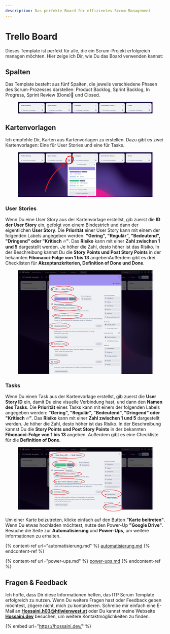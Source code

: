 ```yaml
---
description: Das perfekte Board für effizientes Scrum-Management
---
```


# Trello Board

Dieses Template ist perfekt für alle, die ein Scrum-Projekt erfolgreich managen möchten. Hier zeige ich Dir, wie Du das Board verwenden kannst:

## Spalten

Das Template besteht aus fünf Spalten, die jeweils verschiedene Phasen des Scrum-Prozesses darstellen: Product Backlog, Sprint Backlog, In Progress, Sprint Review (Done)🙌 und Closed.

<figure><img src="../.gitbook/assets/image (7) (1).png" alt=""><figcaption></figcaption></figure>

## Kartenvorlagen

Ich empfehle Dir, Karten aus Kartenvorlagen zu erstellen. Dazu gibt es zwei Kartenvorlagen: Eine für User Stories und eine für Tasks.

<figure><img src="../.gitbook/assets/image (9).png" alt=""><figcaption></figcaption></figure>

### User Stories

Wenn Du eine User Story aus der Kartenvorlage erstellst, gib zuerst die **ID der User Story** ein, gefolgt von einem Bindestrich und dann der eigentlichen **User Story**. Die **Priorität** einer User Story kann mit einem der folgenden Labels angegeben werden: **"Gering", "Regulär", "Bedeutend", "Dringend" oder "Kritisch** 🔥**"**. Das **Risiko** kann mit einer **Zahl zwischen 1 und 5** dargestellt werden. Je höher die Zahl, desto höher ist das Risiko. In der Beschreibung kannst Du die **Story Points und Post Story Points** in der bekannten **Fibonacci-Folge von 1 bis 13** angebenAußerdem gibt es drei Checklisten für **Akzeptanzkriterien, Definition of Done und Done**.

<figure><img src="../.gitbook/assets/image (13).png" alt=""><figcaption></figcaption></figure>

### Tasks

Wenn Du einen Task aus der Kartenvorlage erstellst, gib zuerst die **User Story ID** ein, damit Du eine visuelle Verbindung hast, und dann den **Namen des Tasks**. Die **Priorität** eines Tasks kann mit einem der folgenden Labels angegeben werden: **"Gering", "Regulär", "Bedeutend", "Dringend" oder "Kritisch** 🔥**"**. Das **Risiko** kann mit einer **Zahl zwischen 1 und 5** dargestellt werden. Je höher die Zahl, desto höher ist das Risiko. In der Beschreibung kannst Du die **Story Points und Post Story Points** in der bekannten **Fibonacci-Folge von 1 bis 13** angeben. Außerdem gibt es eine Checkliste für die **Definition of Done**.

<figure><img src="../.gitbook/assets/image.png" alt=""><figcaption></figcaption></figure>

Um einer Karte beizutreten, klicke einfach auf den Button **"Karte beitreten"**. Wenn Du etwas hochladen möchtest, nutze den Power-Up **"Google Drive"**. Besuche die Seite zur **Automatisierung** und **Power-Ups**, um weitere Informationen zu erhalten.

{% content-ref url="automatisierung.md" %}
[automatisierung.md](automatisierung.md)
{% endcontent-ref %}

{% content-ref url="power-ups.md" %}
[power-ups.md](power-ups.md)
{% endcontent-ref %}

## Fragen & Feedback

Ich hoffe, dass Dir diese Informationen helfen, das ITP Scrum Template erfolgreich zu nutzen. Wenn Du weitere Fragen hast oder Feedback geben möchtest, zögere nicht, mich zu kontaktieren. Schreibe mir einfach eine E-Mail an [**Hossaini.h03@htlwienwest.at**](mailto:Hossaini.h03@htlwienwest.at?subject=ITP%20SCRUM%20Template) oder Du kannst meine Webseite [**Hossaini.dev**](https://hossaini.dev/) besuchen, um weitere Kontaktmöglichkeiten zu finden.

{% embed url="https://hossaini.dev/" %}
